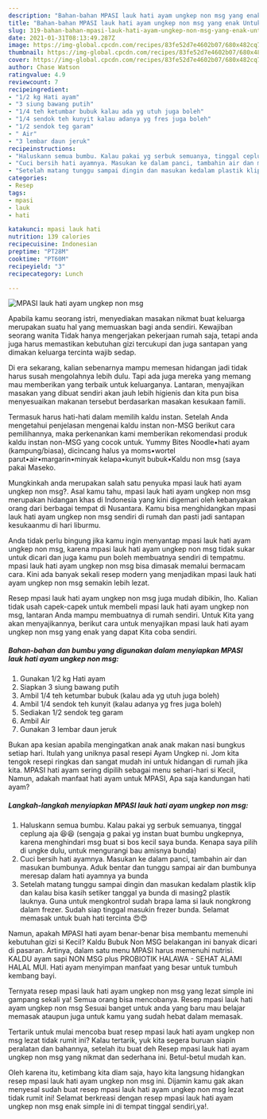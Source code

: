 ```yaml
---
description: "Bahan-bahan MPASI lauk hati ayam ungkep non msg yang enak Untuk Jualan"
title: "Bahan-bahan MPASI lauk hati ayam ungkep non msg yang enak Untuk Jualan"
slug: 319-bahan-bahan-mpasi-lauk-hati-ayam-ungkep-non-msg-yang-enak-untuk-jualan
date: 2021-01-31T08:13:49.287Z
image: https://img-global.cpcdn.com/recipes/83fe52d7e4602b07/680x482cq70/mpasi-lauk-hati-ayam-ungkep-non-msg-foto-resep-utama.jpg
thumbnail: https://img-global.cpcdn.com/recipes/83fe52d7e4602b07/680x482cq70/mpasi-lauk-hati-ayam-ungkep-non-msg-foto-resep-utama.jpg
cover: https://img-global.cpcdn.com/recipes/83fe52d7e4602b07/680x482cq70/mpasi-lauk-hati-ayam-ungkep-non-msg-foto-resep-utama.jpg
author: Chase Watson
ratingvalue: 4.9
reviewcount: 7
recipeingredient:
- "1/2 kg Hati ayam"
- "3 siung bawang putih"
- "1/4 teh ketumbar bubuk kalau ada yg utuh juga boleh"
- "1/4 sendok teh kunyit kalau adanya yg fres juga boleh"
- "1/2 sendok teg garam"
- " Air"
- "3 lembar daun jeruk"
recipeinstructions:
- "Haluskann semua bumbu. Kalau pakai yg serbuk semuanya, tinggal ceplung aja 😆😆 (sengaja g pakai yg instan buat bumbu ungkepnya, karena menghindari msg buat si bos kecil saya bunda. Kenapa saya pilih di ungke dulu, untuk mengurangi bau amisnya bunda)"
- "Cuci bersih hati ayamnya. Masukan ke dalam panci, tambahin air dan masukan bumbunya. Aduk bentar dan tunggu sampai air dan bumbunya meresap dalam hati ayamnya ya bunda"
- "Setelah matang tunggu sampai dingin dan masukan kedalam plastik klip dan kalau bisa kasih setiker tanggal ya bunda di masing2 plastik lauknya. Guna untuk mengkontrol sudah brapa lama si lauk nongkrong dalam frezer. Sudah siap tinggal masukin frezer bunda. Selamat memasak untuk buah hati tercinta 😍😍"
categories:
- Resep
tags:
- mpasi
- lauk
- hati

katakunci: mpasi lauk hati 
nutrition: 139 calories
recipecuisine: Indonesian
preptime: "PT28M"
cooktime: "PT60M"
recipeyield: "3"
recipecategory: Lunch

---
```



![MPASI lauk hati ayam ungkep non msg](https://img-global.cpcdn.com/recipes/83fe52d7e4602b07/680x482cq70/mpasi-lauk-hati-ayam-ungkep-non-msg-foto-resep-utama.jpg)

Apabila kamu seorang istri, menyediakan masakan nikmat buat keluarga merupakan suatu hal yang memuaskan bagi anda sendiri. Kewajiban seorang  wanita Tidak hanya mengerjakan pekerjaan rumah saja, tetapi anda juga harus memastikan kebutuhan gizi tercukupi dan juga santapan yang dimakan keluarga tercinta wajib sedap.

Di era  sekarang, kalian sebenarnya mampu memesan hidangan jadi tidak harus susah mengolahnya lebih dulu. Tapi ada juga mereka yang memang mau memberikan yang terbaik untuk keluarganya. Lantaran, menyajikan masakan yang dibuat sendiri akan jauh lebih higienis dan kita pun bisa menyesuaikan makanan tersebut berdasarkan masakan kesukaan famili. 

Termasuk harus hati-hati dalam memilih kaldu instan. Setelah Anda mengetahui penjelasan mengenai kaldu instan non-MSG berikut cara pemilihannya, maka perkenankan kami memberikan rekomendasi produk kaldu instan non-MSG yang cocok untuk. Yummy Bites Noodle•hati ayam (kampung/biasa), dicincang halus ya moms•wortel parut•air•margarin•minyak kelapa•kunyit bubuk•Kaldu non msg (saya pakai Maseko.

Mungkinkah anda merupakan salah satu penyuka mpasi lauk hati ayam ungkep non msg?. Asal kamu tahu, mpasi lauk hati ayam ungkep non msg merupakan hidangan khas di Indonesia yang kini digemari oleh kebanyakan orang dari berbagai tempat di Nusantara. Kamu bisa menghidangkan mpasi lauk hati ayam ungkep non msg sendiri di rumah dan pasti jadi santapan kesukaanmu di hari liburmu.

Anda tidak perlu bingung jika kamu ingin menyantap mpasi lauk hati ayam ungkep non msg, karena mpasi lauk hati ayam ungkep non msg tidak sukar untuk dicari dan juga kamu pun boleh membuatnya sendiri di tempatmu. mpasi lauk hati ayam ungkep non msg bisa dimasak memalui bermacam cara. Kini ada banyak sekali resep modern yang menjadikan mpasi lauk hati ayam ungkep non msg semakin lebih lezat.

Resep mpasi lauk hati ayam ungkep non msg juga mudah dibikin, lho. Kalian tidak usah capek-capek untuk membeli mpasi lauk hati ayam ungkep non msg, lantaran Anda mampu membuatnya di rumah sendiri. Untuk Kita yang akan menyajikannya, berikut cara untuk menyajikan mpasi lauk hati ayam ungkep non msg yang enak yang dapat Kita coba sendiri.

<!--inarticleads1-->

##### Bahan-bahan dan bumbu yang digunakan dalam menyiapkan MPASI lauk hati ayam ungkep non msg:

1. Gunakan 1/2 kg Hati ayam
1. Siapkan 3 siung bawang putih
1. Ambil 1/4 teh ketumbar bubuk (kalau ada yg utuh juga boleh)
1. Ambil 1/4 sendok teh kunyit (kalau adanya yg fres juga boleh)
1. Sediakan 1/2 sendok teg garam
1. Ambil  Air
1. Gunakan 3 lembar daun jeruk


Bukan apa kesian apabila mengingatkan anak anak makan nasi bungkus setiap hari. Itulah yang uniknya pasal resepi Ayam Ungkep ni. Jom kita tengok resepi ringkas dan sangat mudah ini untuk hidangan di rumah jika kita. MPASI hati ayam sering dipilih sebagai menu sehari-hari si Kecil, Namun, adakah manfaat hati ayam untuk MPASI, Apa saja kandungan hati ayam? 

<!--inarticleads2-->

##### Langkah-langkah menyiapkan MPASI lauk hati ayam ungkep non msg:

1. Haluskann semua bumbu. Kalau pakai yg serbuk semuanya, tinggal ceplung aja 😆😆 (sengaja g pakai yg instan buat bumbu ungkepnya, karena menghindari msg buat si bos kecil saya bunda. Kenapa saya pilih di ungke dulu, untuk mengurangi bau amisnya bunda)
1. Cuci bersih hati ayamnya. Masukan ke dalam panci, tambahin air dan masukan bumbunya. Aduk bentar dan tunggu sampai air dan bumbunya meresap dalam hati ayamnya ya bunda
1. Setelah matang tunggu sampai dingin dan masukan kedalam plastik klip dan kalau bisa kasih setiker tanggal ya bunda di masing2 plastik lauknya. Guna untuk mengkontrol sudah brapa lama si lauk nongkrong dalam frezer. Sudah siap tinggal masukin frezer bunda. Selamat memasak untuk buah hati tercinta 😍😍


Namun, apakah MPASI hati ayam benar-benar bisa membantu memenuhi kebutuhan gizi si Kecil? Kaldu Bubuk Non MSG belakangan ini banyak dicari di pasaran. Artinya, dalam satu menu MPASI harus memenuhi nutrisi. KALDU ayam sapi NON MSG plus PROBIOTIK HALAWA - SEHAT ALAMI HALAL MUI. Hati ayam menyimpan manfaat yang besar untuk tumbuh kembang bayi. 

Ternyata resep mpasi lauk hati ayam ungkep non msg yang lezat simple ini gampang sekali ya! Semua orang bisa mencobanya. Resep mpasi lauk hati ayam ungkep non msg Sesuai banget untuk anda yang baru mau belajar memasak ataupun juga untuk kamu yang sudah hebat dalam memasak.

Tertarik untuk mulai mencoba buat resep mpasi lauk hati ayam ungkep non msg lezat tidak rumit ini? Kalau tertarik, yuk kita segera buruan siapin peralatan dan bahannya, setelah itu buat deh Resep mpasi lauk hati ayam ungkep non msg yang nikmat dan sederhana ini. Betul-betul mudah kan. 

Oleh karena itu, ketimbang kita diam saja, hayo kita langsung hidangkan resep mpasi lauk hati ayam ungkep non msg ini. Dijamin kamu gak akan menyesal sudah buat resep mpasi lauk hati ayam ungkep non msg lezat tidak rumit ini! Selamat berkreasi dengan resep mpasi lauk hati ayam ungkep non msg enak simple ini di tempat tinggal sendiri,ya!.

